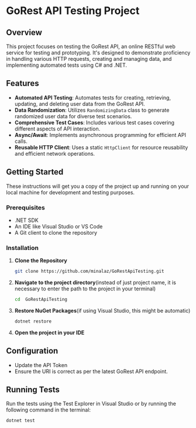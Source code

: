 # GoRest API Testing Project

## Overview
This project focuses on testing the GoRest API, an online RESTful web service for testing and prototyping. It's designed to demonstrate proficiency in handling various HTTP requests, creating and managing data, and implementing automated tests using C# and .NET.

## Features
- **Automated API Testing**: Automates tests for creating, retrieving, updating, and deleting user data from the GoRest API.
- **Data Randomization**: Utilizes `RandomizingData` class to generate randomized user data for diverse test scenarios.
- **Comprehensive Test Cases**: Includes various test cases covering different aspects of API interaction.
- **Async/Await**: Implements asynchronous programming for efficient API calls.
- **Reusable HTTP Client**: Uses a static `HttpClient` for resource reusability and efficient network operations.

## Getting Started
These instructions will get you a copy of the project up and running on your local machine for development and testing purposes.

### Prerequisites
- .NET SDK
- An IDE like Visual Studio or VS Code
- A Git client to clone the repository

### Installation
1. **Clone the Repository**
   ```bash
   git clone https://github.com/minalaz/GoRestApiTesting.git
   ```

2. **Navigate to the project directory**(instead of just project name, it is necessary to enter the path to the project in your terminal)
   ```bash
   cd  GoRestApiTesting
   ```
3. **Restore NuGet Packages**(if using Visual Studio, this might be automatic)
   ```bash
   dotnet restore
   ```
4. **Open the project in your IDE**

## Configuration
- Update the API Token
- Ensure the URI is correct as per the latest GoRest API endpoint.

## Running Tests
Run the tests using the Test Explorer in Visual Studio or by running the following command in the terminal:
```bash
dotnet test
```


